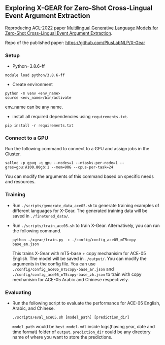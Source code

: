 ## Exploring X-GEAR for Zero-Shot Cross-Lingual Event Argument Extraction

Reproducing ACL-2022 paper [Multilingual Generative Language Models for Zero-Shot Cross-Lingual Event Argument Extraction](https://arxiv.org/abs/2203.08308).

Repo of the published paper: https://github.com/PlusLabNLP/X-Gear

### Setup 

  - Python=3.8.6-ff
  ```
  module load python/3.8.6-ff
  ```
  - Create environment
  ```
  python -m venv <env_name>
  source <env_name>/bin/activate
  ```
  env_name can be any name.
  
  - install all required dependencies using `requirements.txt`.
  ```
  pip install -r requirements.txt
  ```
  
### Connect to a GPU
  
  Run the following command to connect to a GPU and assign jobs in the Cluster.
  ```
  salloc -p gpuq -q gpu --nodes=1 --ntasks-per-node=1 --gres=gpu:A100.80gb:1 --mem=90G --cpus-per-task=24
  ```
  
  You can modify the arguments of this command based on specific needs and resources.
  
### Training

- Run `./scripts/generate_data_ace05.sh` to generate training examples of different languages for X-Gear. 
  The generated training data will be saved in `./finetuned_data/`.
- Run `./scripts/train_ace05.sh` to train X-Gear. Alternatively, you can run the following command.

  ```
  python ./xgear/train.py -c ./config/config_ace05_mT5copy-base_en.json
  ```
  
  This trains X-Gear with mT5-base + copy mechanisim for ACE-05 English. The model will be saved in `./output/`.
  You can modify the arguments in the config file.
  You can use `./config/config_ace05_mT5copy-base_ar.json` and `./config/config_ace05_mT5copy-base_zh.json` to train with copy mechanisim for ACE-05 Arabic and Chinese respectively.
  
### Evaluating

- Run the following script to evaluate the performance for ACE-05 English, Arabic, and Chinese.

  ```
  ./scripts/eval_ace05.sh [model_path] [prediction_dir]
  ```
  `model_path` would be `best_model.mdl` inside logs(having year, date and time format) folder of `output`.
  `prediction_dir` could be any directory name of where you want to store the predictions.
  
